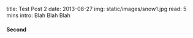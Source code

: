 title: Test Post 2
date: 2013-08-27
img: static/images/snow1.jpg
read: 5 mins
intro: Blah Blah Blah


#### Second